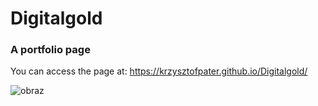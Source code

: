 # Digitalgold

### A portfolio page

You can access the page at: https://krzysztofpater.github.io/Digitalgold/

![obraz](https://github.com/krzysztofpater/Digitalgold/assets/119081570/9a65c1ff-e15b-4deb-9707-f7b8b40acfea)

